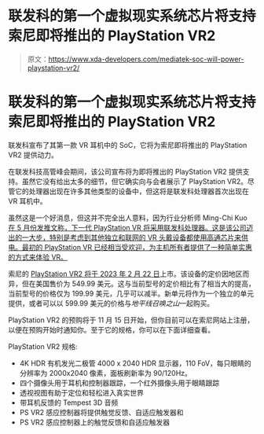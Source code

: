 # 联发科的第一个虚拟现实系统芯片将支持索尼即将推出的 PlayStation VR2

> 原文：<https://www.xda-developers.com/mediatek-soc-will-power-playstation-vr2/>

# 联发科的第一个虚拟现实系统芯片将支持索尼即将推出的 PlayStation VR2

联发科宣布了其第一款 VR 耳机中的 SoC，它将为索尼即将推出的 PlayStation VR2 提供动力。

在联发科技高管峰会期间，该公司宣布将为即将推出的 PlayStation VR2 提供支持。虽然它没有给出太多的细节，但它确实向与会者展示了 PlayStation VR2。尽管它的处理器出现在许多其他类型的设备中，但这将是联发科处理器首次出现在 VR 耳机中。

虽然这是一个好消息，但这并不完全出人意料，因为行业分析师 Ming-Chi Kuo [在 5 月份发推文称，下一代 PlayStation VR 将采用联发科处理器。这是该公司迈出的一大步，特别是考虑到其他独立和联网的 VR 头戴设备都使用高通芯片来供电。最初的 PlayStation VR 已经相当受欢迎，为主机所有者提供了一种简单实惠的方式来体验 VR。](https://twitter.com/mingchikuo/status/1531122309746262016)

索尼的 [PlayStation VR2 将于 2023 年 2 月 22 日](https://www.xda-developers.com/playstation-vr2-february-54999/)上市。该设备的定价因地区而异，但在美国售价为 549.99 美元。这与当前型号的定价相比有了相当大的提高，当前型号的价格仅为 199.99 美元，几乎可以减半。新单元将作为一个独立的单元提供，或者可以以 599.99 美元的价格与*地平线召唤之山*一起购买。

PlayStation VR2 的预购将于 11 月 15 日开始，但你目前可以在索尼网站上注册，以便在预购开始时通知你。至于它的规格，你可以在下面详细查看。

PlayStation VR2 规格:

*   4K HDR 有机发光二极管 4000 x 2040 HDR 显示器，110 FoV，每只眼睛的分辨率为 2000x2040 像素，面板刷新率为 90/120Hz。
*   四个摄像头用于耳机和控制器跟踪，一个红外摄像头用于眼睛跟踪
*   透视视图有助于定位和轻松进入真实世界
*   带耳机反馈的 Tempest 3D 音频
*   PS VR2 感应控制器将提供触觉反馈、自适应触发器和
*   PS VR2 感应控制器上的触觉反馈和自适应触发器